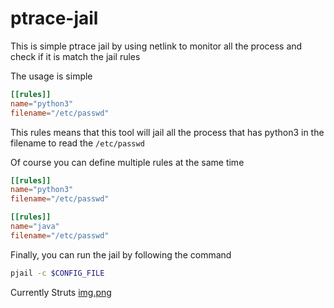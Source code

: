 # ptrace-jail

This is simple ptrace jail by using netlink to monitor all the process and check if it is match the jail rules

The usage is simple

```toml
[[rules]]
name="python3"
filename="/etc/passwd"
```

This rules means that this tool will jail all the process that has python3 in the filename to read the `/etc/passwd`


Of course you can define multiple rules at the same time

```toml
[[rules]]
name="python3"
filename="/etc/passwd"

[[rules]]
name="java"
filename="/etc/passwd"
```

Finally, you can run the jail by following the command

```bash
pjail -c $CONFIG_FILE
```

Currently Struts
[img.png](struts.png)